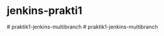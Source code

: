 # jenkins-prakti1
 
 
#   p r a k t i k 1 - j e n k i n s - m u l t i b r a n c h  
 #   p r a k t i k 1 - j e n k i n s - m u l t i b r a n c h  
 
